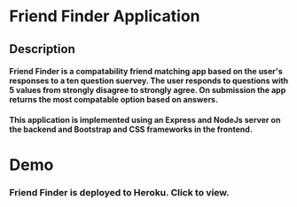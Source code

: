 # Friend Finder Application

## Description
#### Friend Finder is a compatability friend matching app based on the user's responses to a ten question suervey. The user responds to questions with 5 values from strongly disagree to strongly agree.  On submission the app returns the most compatable option based on answers.

#### This application is implemented using an Express and NodeJs server on the backend and Bootstrap and CSS frameworks in the frontend.

# Demo 
### Friend Finder is deployed to Heroku.  Click to view.

